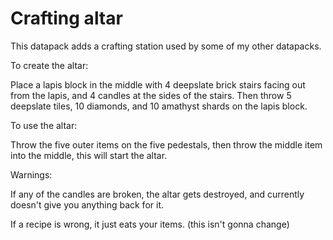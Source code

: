 # Crafting altar
This datapack adds a crafting station used by some of my other datapacks.

To create the altar:

Place a lapis block in the middle with 4 deepslate brick stairs facing out from the lapis, and 4 candles at the sides of the stairs.
Then throw 5 deepslate tiles, 10 diamonds, and 10 amathyst shards on the lapis block.

To use the altar:

Throw the five outer items on the five pedestals, then throw the middle item into the middle, this will start the altar.

Warnings:

If any of the candles are broken, the altar gets destroyed, and currently doesn't give you anything back for it.

If a recipe is wrong, it just eats your items. (this isn't gonna change)
